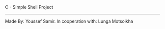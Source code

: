 C - Simple Shell Project
-- - - - - - - - - - - --
Made By: Youssef Samir.
In cooperation with: Lunga Motsoikha
